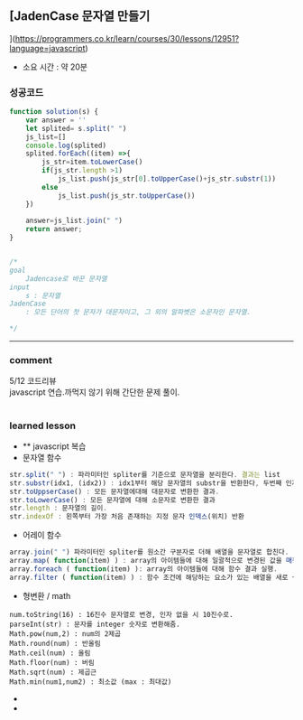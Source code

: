 ## [JadenCase 문자열 만들기
](https://programmers.co.kr/learn/courses/30/lessons/12951?language=javascript)
* 소요 시간 : 약 20분

### 성공코드
```js
function solution(s) {
    var answer = ''
    let splited= s.split(" ")
    js_list=[]
    console.log(splited)
    splited.forEach((item) =>{
        js_str=item.toLowerCase()
        if(js_str.length >1)
            js_list.push(js_str[0].toUpperCase()+js_str.substr(1))
        else
            js_list.push(js_str.toUpperCase())
    })
    
    answer=js_list.join(" ")
    return answer;
}


/*
goal
    Jadencase로 바꾼 문자열
input
    s : 문자열
JadenCase
    : 모든 단어의 첫 문자가 대문자이고, 그 외의 알파벳은 소문자인 문자열.

*/
```


----------------------------------------------------------------------------
### comment 
5/12 코드리뷰    
javascript 연습.까먹지 않기 위해 간단한 문제 풀이.

#
#
 ### learned lesson
 
* ** javascript 복습
* 문자열 함수
```js
str.split(" ") : 파라미터인 spliter를 기준으로 문자열을 분리한다. 결과는 list
str.substr(idx1, (idx2)) : idx1부터 해당 문자열의 substr을 반환한다, 두번째 인자 지정 시 문자열 끝범위 지정 가능.
str.toUppserCase() : 모든 문자열에대해 대문자로 변환한 결과.
str.toLowerCase() : 모든 문자열에 대해 소문자로 변환한 결과
str.length : 문자열의 길이. 
str.indexOf : 왼쪽부터 가장 처음 존재하는 지정 문자 인덱스(위치) 반환


```
* 어레이 함수
```js
array.join(" ") 파라미터인 spliter를 원소간 구분자로 더해 배열을 문자열로 합친다.
array.map( function(item) ) : array의 아이템들에 대해 일괄적으로 변경된 값을 매핑한다(return으로 변경될 원소 표현)
array.foreach ( function(item) ): array의 아이템들에 대해 함수 결과 실행.
array.filter ( function(item) ) : 함수 조건에 해당하는 요소가 있는 배열을 새로 생성한다. return으로 조건을 나타낸다.(bool) 유사하게 하나의 원소만 검색하는 역할을 하는 find함수가 있음. 

```

* 형변환 / math
```
num.toString(16) : 16진수 문자열로 변경, 인자 없을 시 10진수로.
parseInt(str) : 문자를 integer 숫자로 변환해줌.
Math.pow(num,2) : num의 2제곱
Math.round(num) : 반올림
Math.ceil(num) : 올림
Math.floor(num) : 버림
Math.sqrt(num) : 제곱근
Math.min(num1,num2) : 최소값 (max : 최대값)

```
*   
* 
#
#
 
 
